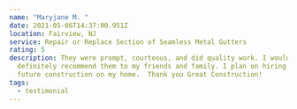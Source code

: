 ```yaml
---
name: "Maryjane M. "
date: 2021-05-06T14:37:00.951Z
location: Fairview, NJ
service: Repair or Replace Section of Seamless Metal Gutters
rating: 5
description: They were prompt, courteous, and did quality work. I would
  definitely recommend them to my friends and family. I plan on hiring them for
  future construction on my home.  Thank you Great Construction!
tags:
  - testimonial
---
```

